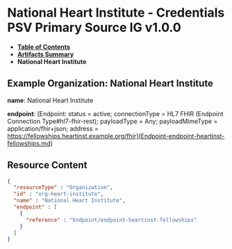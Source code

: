 # National Heart Institute - Credentials PSV Primary Source IG v1.0.0

* [**Table of Contents**](toc.md)
* [**Artifacts Summary**](artifacts.md)
* **National Heart Institute**

## Example Organization: National Heart Institute

**name**: National Heart Institute

**endpoint**: [Endpoint: status = active; connectionType = HL7 FHIR (Endpoint Connection Type#hl7-fhir-rest); payloadType = Any; payloadMimeType = application/fhir+json; address = https://fellowships.heartinst.example.org/fhir](Endpoint-endpoint-heartinst-fellowships.md)



## Resource Content

```json
{
  "resourceType" : "Organization",
  "id" : "org-heart-institute",
  "name" : "National Heart Institute",
  "endpoint" : [
    {
      "reference" : "Endpoint/endpoint-heartinst-fellowships"
    }
  ]
}

```
